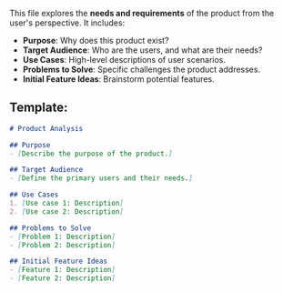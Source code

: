 
This file explores the **needs and requirements** of the product from the user's perspective. It includes:

- **Purpose**: Why does this product exist?
- **Target Audience**: Who are the users, and what are their needs?
- **Use Cases**: High-level descriptions of user scenarios.
- **Problems to Solve**: Specific challenges the product addresses.
- **Initial Feature Ideas**: Brainstorm potential features.

## **Template:**
```markdown
# Product Analysis

## Purpose
- [Describe the purpose of the product.]

## Target Audience
- [Define the primary users and their needs.]

## Use Cases
1. [Use case 1: Description]
2. [Use case 2: Description]

## Problems to Solve
- [Problem 1: Description]
- [Problem 2: Description]

## Initial Feature Ideas
- [Feature 1: Description]
- [Feature 2: Description]
```
